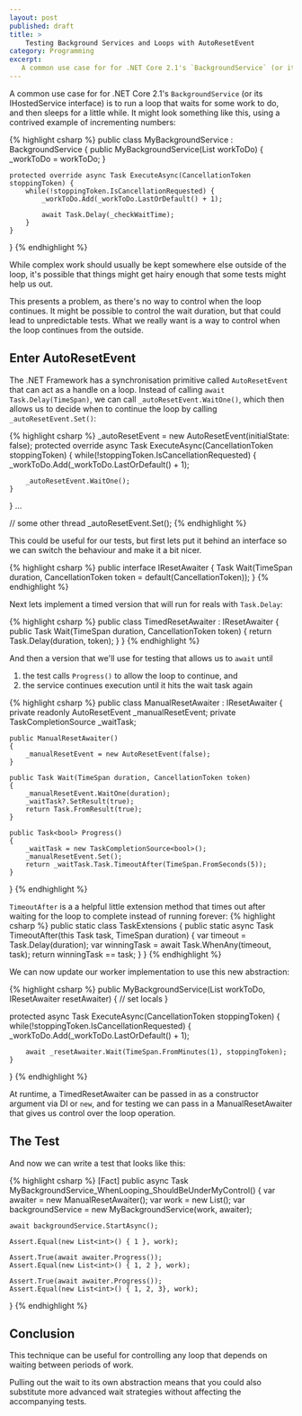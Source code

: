 ```yaml
---
layout: post
published: draft
title: >
    Testing Background Services and Loops with AutoResetEvent 
category: Programming
excerpt:
   A common use case for for .NET Core 2.1's `BackgroundService` (or its IHostedService interface) is to run a loop that waits for some work to do, and then sleeps for a little while. Testing them can be a slight challenge, however.
---
```


A common use case for for .NET Core 2.1's `BackgroundService` (or its IHostedService interface) is to run a loop that waits for some work to do, and then sleeps for a little while. It might look something like this, using a contrived example of incrementing numbers:

{% highlight csharp %}
public class MyBackgroundService : BackgroundService {
    public MyBackgroundService(List<int> workToDo) {
        _workToDo = workToDo;
    }

    protected override async Task ExecuteAsync(CancellationToken stoppingToken) {
        while(!stoppingToken.IsCancellationRequested) {
            _workToDo.Add(_workToDo.LastOrDefault() + 1);

            await Task.Delay(_checkWaitTime);
        }
    }
}
{% endhighlight %}

While complex work should usually be kept somewhere else outside of the loop, it's possible that things might get hairy enough that some tests might help us out.

This presents a problem, as there's no way to control when the loop continues. It might be possible to control the wait duration, but that could lead to unpredictable tests. What we really want is a way to control when the loop continues from the outside.

## Enter AutoResetEvent

The .NET Framework has a synchronisation primitive called `AutoResetEvent` that can act as a handle on a loop. Instead of calling `await Task.Delay(TimeSpan)`, we can call `_autoResetEvent.WaitOne()`, which then allows us to decide when to continue the loop by calling `_autoResetEvent.Set()`:


{% highlight csharp %}
_autoResetEvent = new AutoResetEvent(initialState: false);
protected override async Task ExecuteAsync(CancellationToken stoppingToken) {
    while(!stoppingToken.IsCancellationRequested) {
        _workToDo.Add(_workToDo.LastOrDefault() + 1);

        _autoResetEvent.WaitOne();
    }
}
...

// some other thread
_autoResetEvent.Set();
{% endhighlight %}

This could be useful for our tests, but first lets put it behind an interface so we can switch the behaviour and make it a bit nicer.

{% highlight csharp %}
public interface IResetAwaiter
{
    Task Wait(TimeSpan duration, CancellationToken token = default(CancellationToken));
}
{% endhighlight %}

Next lets implement a timed version that will run for reals with `Task.Delay`:

{% highlight csharp %}
public class TimedResetAwaiter : IResetAwaiter
{
    public Task Wait(TimeSpan duration, CancellationToken token)
    {
        return Task.Delay(duration, token);
    }
}
{% endhighlight %}

 And then a version that we'll use for testing that allows us to `await` until

1. the test calls `Progress()` to allow the loop to continue, and
2. the service continues execution until it hits the wait task again

{% highlight csharp %}
public class ManualResetAwaiter : IResetAwaiter
{
    private readonly AutoResetEvent _manualResetEvent;
    private TaskCompletionSource<bool> _waitTask;

    public ManualResetAwaiter()
    {
        _manualResetEvent = new AutoResetEvent(false);
    }

    public Task Wait(TimeSpan duration, CancellationToken token)
    {
        _manualResetEvent.WaitOne(duration);
        _waitTask?.SetResult(true);
        return Task.FromResult(true);
    }

    public Task<bool> Progress()
    {
        _waitTask = new TaskCompletionSource<bool>();
        _manualResetEvent.Set();
        return _waitTask.Task.TimeoutAfter(TimeSpan.FromSeconds(5));
    }
}
{% endhighlight %}

`TimeoutAfter` is a a helpful little extension method that times out after waiting for the loop to complete instead of running forever:
{% highlight csharp %}
public static class TaskExtensions
{
    public static async Task<bool> TimeoutAfter(this Task task, TimeSpan duration)
    {
        var timeout = Task.Delay(duration);
        var winningTask = await Task.WhenAny(timeout, task);
        return winningTask == task;
    }
}
{% endhighlight %}

We can now update our worker implementation to use this new abstraction:

{% highlight csharp %}
public MyBackgroundService(List<int> workToDo, IResetAwaiter resetAwaiter) { 
    // set locals 
}

protected async Task ExecuteAsync(CancellationToken stoppingToken) 
{
    while(!stoppingToken.IsCancellationRequested) {
        _workToDo.Add(_workToDo.LastOrDefault() + 1);

        await _resetAwaiter.Wait(TimeSpan.FromMinutes(1), stoppingToken);
    }
}
{% endhighlight %}

At runtime, a TimedResetAwaiter can be passed in as a constructor argument via DI or `new`, and for testing we can pass in a ManualResetAwaiter that gives us control over the loop operation.

## The Test

And now we can write a test that looks like this:

{% highlight csharp %}
[Fact]
public async Task MyBackgroundService_WhenLooping_ShouldBeUnderMyControl()
{
    var awaiter = new ManualResetAwaiter();
    var work = new List<int>();
    var backgroundService = new MyBackgroundService(work, awaiter);

    await backgroundService.StartAsync();

    Assert.Equal(new List<int>() { 1 }, work);
    
    Assert.True(await awaiter.Progress());
    Assert.Equal(new List<int>() { 1, 2 }, work);

    Assert.True(await awaiter.Progress());
    Assert.Equal(new List<int>() { 1, 2, 3}, work);
}
{% endhighlight %}


## Conclusion

This technique can be useful for controlling any loop that depends on waiting between periods of work. 

Pulling out the wait to its own abstraction means that you could also substitute more advanced wait strategies without affecting the accompanying tests.